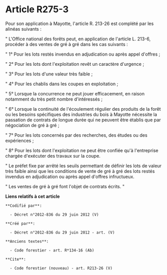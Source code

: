 # Article R275-3

Pour son application à Mayotte, l'article R. 213-26 est complété par les alinéas suivants :

" L'Office national des forêts peut, en application de l'article L. 213-6, procéder à des ventes de gré à gré dans les cas
suivants :

" 1° Pour les lots restés invendus en adjudication ou après appel d'offres ;

" 2° Pour les lots dont l'exploitation revêt un caractère d'urgence ;

" 3° Pour les lots d'une valeur très faible ;

" 4° Pour les chablis dans les coupes en exploitation ;

" 5° Lorsque la concurrence ne peut jouer efficacement, en raison notamment du très petit nombre d'intéressés ;

" 6° Lorsque la continuité de l'écoulement régulier des produits de la forêt ou les besoins spécifiques des industries du
bois à Mayotte nécessite la passation de contrats de longue durée qui ne peuvent être établis que par négociation de gré à
gré ;

" 7° Pour les lots concernés par des recherches, des études ou des expériences ;

" 8° Pour les lots dont l'exploitation ne peut être confiée qu'à l'entreprise chargée d'exécuter des travaux sur la coupe.

" Le préfet fixe par arrêté les seuils permettant de définir les lots de valeur très faible ainsi que les conditions de vente
de gré à gré des lots restés invendus en adjudication ou après appel d'offres infructueux.

" Les ventes de gré à gré font l'objet de contrats écrits. "

**Liens relatifs à cet article**

	**Codifié par**:

	  - Décret n°2012-836 du 29 juin 2012 (V)

	**Créé par**:

	  - Décret n°2012-836 du 29 juin 2012 - art. (V)

	**Anciens textes**:

	  - Code forestier - art. R*134-16 (Ab)

	**Cite**:

	  - Code forestier (nouveau) - art. R213-26 (V)
